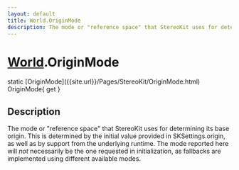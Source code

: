 ```yaml
---
layout: default
title: World.OriginMode
description: The mode or "reference space" that StereoKit uses for determining its base origin. This is determined by the initial value provided in SKSettings.origin, as well as by support from the underlying runtime. The mode reported here will _not_ necessarily be the one requested in initialization, as fallbacks are implemented using different available modes.
---
```

# [World]({{site.url}}/Pages/StereoKit/World.html).OriginMode

<div class='signature' markdown='1'>
static [OriginMode]({{site.url}}/Pages/StereoKit/OriginMode.html) OriginMode{ get }
</div>

## Description
The mode or "reference space" that StereoKit uses for
determining its base origin. This is determined by the initial
value provided in SKSettings.origin, as well as by support from the
underlying runtime. The mode reported here will _not_ necessarily
be the one requested in initialization, as fallbacks are
implemented using different available modes.

